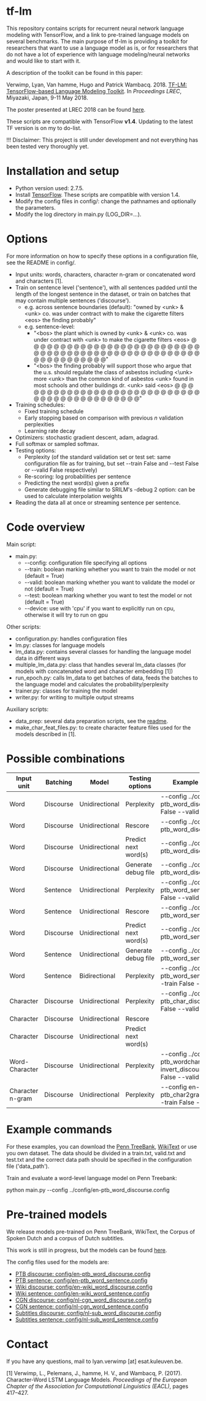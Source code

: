 # tf-lm
This repository contains scripts for recurrent neural network language modeling with TensorFlow, and a link to pre-trained language models on several benchmarks.
The main purpose of tf-lm is providing a toolkit for researchers that want to use a language model as is, or for researchers that do not have a lot of experience with language modeling/neural networks and would like to start with it.

A description of the toolkit can be found in this paper:

Verwimp, Lyan, Van hamme, Hugo and Patrick Wambacq. 2018. [TF-LM: TensorFlow-based Language Modeling Toolkit](paper_LREC18.pdf). In *Proceedings LREC*, Miyazaki, Japan, 9-11 May 2018.

The poster presented at LREC 2018 can be found [here](poster_LREC18.pdf).


These scripts are compatible with TensorFlow **v1.4**. Updating to the latest TF version is on my to do-list.

!!! Disclaimer: This project is still under development and not everything has been tested very thoroughly yet.

# Installation and setup

* Python version used: 2.7.5. 
* Install [TensorFlow](https://www.tensorflow.org/versions/0.6.0/get_started/os_setup.html#download-and-setup). These scripts are compatible with version 1.4.
* Modify the config files in config/: change the pathnames and optionally the parameters.
* Modify the log directory in main.py (LOG_DIR=...).

# Options

For more information on how to specify these options in a configuration file, see the README in config/.

* Input units: words, characters, character n-gram or concatenated word and characters [1].
* Train on sentence level ('sentence'), with all sentences padded until the length of the longest sentence in the dataset, or train on batches that may contain multiple sentences ('discourse'). 
  * e.g. across sentence boundaries (default): "owned by \<unk\> & \<unk\> co. was under contract with <unk> to make the cigarette filters \<eos\> the finding probably"
  * e.g. sentence-level: 
    * "\<bos\> the plant which is owned by \<unk\> & \<unk\> co. was under contract with \<unk\> to make the cigarette filters \<eos\> @ @ @ @ @ @ @ @ @ @ @ @ @ @ @ @ @ @ @ @ @ @ @ @ @ @ @ @ @ @ @ @ @ @ @ @ @ @ @ @ @ @ @ @ @ @ @ @ @ @ @ @ @ @ @ @ @ @ @ @ @ @"
    * "\<bos\> the finding probably will support those who argue that the u.s. should regulate the class of asbestos including <\unk\> more \<unk\> than the common kind of asbestos \<unk\> found in most schools and other buildings dr. \<unk\> said \<eos\> @ @ @ @ @ @ @ @ @ @ @ @ @ @ @ @ @ @ @ @ @ @ @ @ @ @ @ @ @ @ @ @ @ @ @ @ @ @ @ @ @ @ @ @"
* Training schedules:
  * Fixed training schedule
  * Early stopping based on comparison with previous *n* validation perplexities
  * Learning rate decay
* Optimizers: stochastic gradient descent, adam, adagrad.
* Full softmax or sampled softmax. 
* Testing options:
  * Perplexity (of the standard validation set or test set: same configuration file as for training, but set --train False and --test False or --valid False respectively)
  * Re-scoring: log probabilities per sentence
  * Predicting the next word(s) given a prefix
  * Generate debugging file similar to SRILM's -debug 2 option: can be used to calculate interpolation weights
* Reading the data all at once or streaming sentence per sentence.
 

# Code overview

Main script:

* main.py:
  * --config: configuration file specifying all options
  * --train: boolean marking whether you want to train the model or not (default = True)
  * --valid: boolean marking whether you want to validate the model or not (default = True)
  * --test: boolean marking whether you want to test the model or not (default = True)
  * --device: use with 'cpu' if you want to explicitly run on cpu, otherwise it will try to run on gpu
  

Other scripts:

* configuration.py: handles configuration files
* lm.py: classes for language models
* lm_data.py: contains several classes for handling the language model data in different ways
* multiple_lm_data.py: class that handles several lm_data classes (for models with concatenated word and character embedding [1])
* run_epoch.py: calls lm_data to get batches of data, feeds the batches to the language model and calculates the probability/perplexity
* trainer.py: classes for training the model
* writer.py: for writing to multiple output streams

Auxiliary scripts:
* data_prep: several data preparation scripts, see the [readme](./aux_scripts/data_prep/README.md).
* make_char_feat_files.py: to create character feature files used for the models described in [1].

# Possible combinations

| Input unit | Batching | Model | Testing options | Example (arguments only)
| --- | --- | --- | --- | --- |
| Word | Discourse | Unidirectional | Perplexity | --config ../config/en-ptb_word_discourse.config (--train False --valid False)
| Word | Discourse | Unidirectional | Rescore | --config ../config/en-ptb_word_discourse_rescore.config
| Word | Discourse | Unidirectional | Predict next word(s) | --config ../config/en-ptb_word_discourse_predict.config
| Word | Discourse | Unidirectional | Generate debug file | --config ../config/en-ptb_word_discourse_debug2.config
| Word | Sentence | Unidirectional | Perplexity | --config ../config/en-ptb_word_sentence.config (--train False --valid False)
| Word | Sentence | Unidirectional | Rescore | --config ../config/en-ptb_word_sentence_rescore.config
| Word | Discourse | Unidirectional | Predict next word(s) | --config ../config/en-ptb_word_sentence_predict.config
| Word | Sentence | Unidirectional | Generate debug file | --config ../config/en-ptb_word_sentence_debug2.config
| Word | Sentence | Bidirectional | Perplexity | --config ../config/en-ptb_word_sentence_bidir.config (--train False --valid False)
| Character | Discourse | Unidirectional | Perplexity | --config ../config/en-ptb_char_discourse.config (--train False --valid False)
| Character | Discourse | Unidirectional | Rescore |
| Character | Discourse | Unidirectional | Predict next word(s) |
| Word-Character | Discourse | Unidirectional | Perplexity | --config ../config/en-ptb_wordchar9-invert_discourse.config (--train False --valid False)
| Character n-gram | Discourse | Unidirectional | Perplexity | --config en-ptb_char2gram_discourse.config (--train False --valid False)



# Example commands

For these examples, you can download the [Penn TreeBank](https://catalog.ldc.upenn.edu/ldc99t42), [WikiText](https://www.salesforce.com/products/einstein/ai-research/the-wikitext-dependency-language-modeling-dataset/) or use you own dataset. The data should be divided in a train.txt, valid.txt and test.txt and the correct data path should be specified in the configuration file ('data_path').

Train and evaluate a word-level language model on Penn Treebank:

python main.py --config ../config/en-ptb_word_discourse.config

# Pre-trained models

We release models pre-trained on Penn TreeBank, WikiText, the Corpus of Spoken Dutch and a corpus of Dutch subtitles. 

This work is still in progress, but the models can be found [here](http://homes.esat.kuleuven.be/~lverwimp/lstm_lm/).

The config files used for the models are:
* [PTB discourse: config/en-ptb_word_discourse.config](config/en-ptb_word_discourse.config)
* [PTB sentence: config/en-ptb_word_sentence.config](config/en-ptb_word_sentence.config)
* [Wiki discourse: config/en-wiki_word_discourse.config](config/en-wiki_word_discourse.config)
* [Wiki sentence: config/en-wiki_word_sentence.config](config/en-wiki_word_sentence.config)
* [CGN discourse: config/nl-cgn_word_discourse.config](config/nl-cgn_word_discourse.config)
* [CGN sentence: config/nl-cgn_word_sentence.config](config/nl-cgn_word_sentence.config)
* [Subtitles discourse: config/nl-sub_word_discourse.config](config/nl-sub_word_discourse.config)
* [Subtitles sentence: config/nl-sub_word_sentence.config](config/nl-sub_word_sentence.config)

# Contact

If you have any questions, mail to lyan.verwimp [at] esat.kuleuven.be.

[1] Verwimp, L., Pelemans, J., hamme, H. V., and Wambacq, P. (2017). Character-Word LSTM Language Models. *Proceedings of the European Chapter of the Association for Computational Linguistics (EACL)*, pages 417–427.
